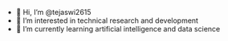 - 👋 Hi, I’m @tejaswi2615
- 👀 I’m interested in technical research and development
- 🌱 I’m currently learning artificial intelligence and data science

<!---
tejaswi2615/tejaswi2615 is a ✨ special ✨ repository because its `README.md` (this file) appears on your GitHub profile.
You can click the Preview link to take a look at your changes.
--->
